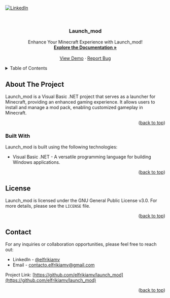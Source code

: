 <a name="readme-top"></a>

<!-- PROJECT SHIELDS -->
[![LinkedIn][linkedin-shield]][linkedin-url]

<!-- PROJECT LOGO -->
<br />
<p align="center">
  <h3 align="center">Launch_mod</h3>
  <p align="center">
    Enhance Your Minecraft Experience with Launch_mod!
    <br />
    <a href="https://github.com/elfrikiamv/launch_mod/"><strong>Explore the Documentation »</strong></a>
    <br />
    <br />
    <a href="http://elfrikiamv.tech/launch-mod/">View Demo</a>
    ·
    <a href="https://github.com/elfrikiamv/launch_mod/issues/">Report Bug</a>
  </p>
</p>

<!-- TABLE OF CONTENTS -->
<details>
  <summary>Table of Contents</summary>
  <ol>
    <li>
      <a href="#about-the-project">About The Project</a>
    </li>
    <li><a href="#built-with">Built With</a></li>
    <li><a href="#license">License</a></li>
    <li><a href="#contact">Contact</a></li>
  </ol>
</details>

<!-- ABOUT THE PROJECT -->
## About The Project

Launch_mod is a Visual Basic .NET project that serves as a launcher for Minecraft, providing an enhanced gaming experience. It allows users to install and manage a mod pack, enabling customized gameplay in Minecraft.

<p align="right">(<a href="#readme-top">back to top</a>)</p>

### Built With

Launch_mod is built using the following technologies:

* Visual Basic .NET - A versatile programming language for building Windows applications.

<p align="right">(<a href="#readme-top">back to top</a>)</p>

<!-- LICENSE -->
## License

Launch_mod is licensed under the GNU General Public License v3.0. For more details, please see the `LICENSE` file.

<p align="right">(<a href="#readme-top">back to top</a>)</p>

<!-- CONTACT -->
## Contact

For any inquiries or collaboration opportunities, please feel free to reach out:

* LinkedIn - [@elfrikiamv](https://www.linkedin.com/in/elfrikiamv/)
* Email - contacto.elfrikiamv@gmail.com

Project Link: [https://github.com/elfrikiamv/launch_mod](https://github.com/elfrikiamv/launch_mod)

<p align="right">(<a href="#readme-top">back to top</a>)</p>

<!-- MARKDOWN LINKS & IMAGES -->
<!-- https://www.markdownguide.org/basic-syntax/#reference-style-links -->
[linkedin-shield]: https://img.shields.io/badge/-LinkedIn-black.svg?style=for-the-badge&logo=linkedin&colorB=555
[linkedin-url]: https://www.linkedin.com/in/elfrikiamv/

